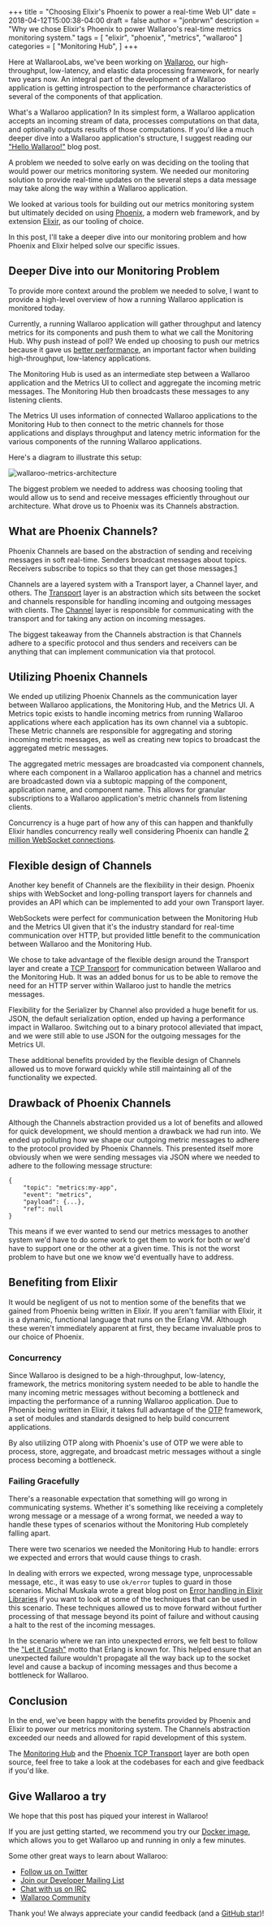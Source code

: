 +++
title = "Choosing Elixir's Phoenix to power a real-time Web UI"
date = 2018-04-12T15:00:38-04:00
draft = false
author = "jonbrwn"
description = "Why we chose Elixir's Phoenix to power Wallaroo's real-time metrics monitoring system."
tags = [
    "elixir",
    "phoenix",
    "metrics",
    "wallaroo"
]
categories = [
    "Monitoring Hub",
]
+++

Here at WallarooLabs, we've been working on [Wallaroo](https://github.com/wallaroolabs/wallaroo), our high-throughput, low-latency, and elastic data processing framework, for nearly two years now. An integral part of the development of a Wallaroo application is getting introspection to the performance characteristics of several of the components of that application.

What's a Wallaroo application? In its simplest form, a Wallaroo application accepts an incoming stream of data, processes computations on that data, and optionally outputs results of those computations. If you'd like a much deeper dive into a Wallaroo application's structure, I suggest reading our ["Hello Wallaroo!"](https://blog.wallaroolabs.com/2017/03/hello-wallaroo/) blog post.

A problem we needed to solve early on was deciding on the tooling that would power our metrics monitoring system. We needed our monitoring solution to provide real-time updates on the several steps a data message may take along the way within a Wallaroo application.

We looked at various tools for building out our metrics monitoring system but ultimately decided on using [Phoenix](http://phoenixframework.org/), a modern web framework, and by extension [Elixir](https://elixir-lang.org/), as our tooling of choice.

In this post, I'll take a deeper dive into our monitoring problem and how Phoenix and Elixir helped solve our specific issues.

## Deeper Dive into our Monitoring Problem

To provide more context around the problem we needed to solve, I want to provide a high-level overview of how a running Wallaroo application is monitored today.

Currently, a running Wallaroo application will gather throughput and latency metrics for its components and push them to what we call the Monitoring Hub. Why push instead of poll? We ended up choosing to push our metrics because it gave us [better performance](https://blog.wallaroolabs.com/2018/02/building-low-overhead-metrics-collection-for-high-performance-systems/#push-vs-poll), an important factor when building high-throughput, low-latency applications.

The Monitoring Hub is used as an intermediate step between a Wallaroo application and the Metrics UI to collect and aggregate the incoming metric messages. The Monitoring Hub then broadcasts these messages to any listening clients.

The Metrics UI uses information of connected Wallaroo applications to the Monitoring Hub to then connect to the metric channels for those applications and displays throughput and latency metric information for the various components of the running Wallaroo applications.

Here's a diagram to illustrate this setup:

![wallaroo-metrics-architecture](/images/post/choosing-phoenix-web-ui/wallaroo-metrics-architecture.png)

The biggest problem we needed to address was choosing tooling that would allow us to send and receive messages efficiently throughout our architecture. What drove us to Phoenix was its Channels abstraction.

## What are Phoenix Channels?

Phoenix Channels are based on the abstraction of sending and receiving messages in soft real-time. Senders broadcast messages about topics. Receivers subscribe to topics so that they can get those messages.[1](https://hexdocs.pm/phoenix/channels.html)

Channels are a layered system with a Transport layer, a Channel layer, and others. The [Transport](https://hexdocs.pm/phoenix/Phoenix.Socket.Transport.html) layer is an abstraction which sits between the socket and channels responsible for handling incoming and outgoing messages with clients. The [Channel](https://hexdocs.pm/phoenix/Phoenix.Channel.html) layer is responsible for communicating with the transport and for taking any action on incoming messages.

The biggest takeaway from the Channels abstraction is that Channels adhere to a specific protocol and thus senders and receivers can be anything that can implement communication via that protocol.


## Utilizing Phoenix Channels

We ended up utilizing Phoenix Channels as the communication layer between Wallaroo applications, the Monitoring Hub, and the Metrics UI. A Metrics topic exists to handle incoming metrics from running Wallaroo applications where each application has its own channel via a subtopic. These Metric channels are responsible for aggregating and storing incoming metric messages, as well as creating new topics to broadcast the aggregated metric messages.

The aggregated metric messages are broadcasted via component channels, where each component in a Wallaroo application has a channel and metrics are broadcasted down via a subtopic mapping of the component, application name, and component name. This allows for granular subscriptions to a Wallaroo application's metric channels from listening clients.

Concurrency is a huge part of how any of this can happen and thankfully Elixir handles concurrency really well considering Phoenix can handle [2 million WebSocket connections](http://phoenixframework.org/blog/the-road-to-2-million-websocket-connections).

## Flexible design of Channels

Another key benefit of Channels are the flexibility in their design. Phoenix ships with WebSocket and long-polling transport layers for channels and provides an API which can be implemented to add your own Transport layer.

WebSockets were perfect for communication between the Monitoring Hub and the Metrics UI given that it's the industry standard for real-time communication over HTTP, but provided little benefit to the communication between Wallaroo and the Monitoring Hub.

We chose to take advantage of the flexible design around the Transport layer and create a [TCP Transport](https://github.com/WallarooLabs/phoenix_tcp) for communication between Wallaroo and the Monitoring Hub. It was an added bonus for us to be able to remove the need for an HTTP server within Wallaroo just to handle the metrics messages.

Flexibility for the Serializer by Channel also provided a huge benefit for us. JSON, the default serialization option, ended up having a performance impact in Wallaroo. Switching out to a binary protocol alleviated that impact, and we were still able to use JSON for the outgoing messages for the Metrics UI.

These additional benefits provided by the flexible design of Channels allowed us to move forward quickly while still maintaining all of the functionality we expected.

## Drawback of Phoenix Channels

Although the Channels abstraction provided us a lot of benefits and allowed for quick development, we should mention a drawback we had run into. We ended up polluting how we shape our outgoing metric messages to adhere to the protocol provided by Phoenix Channels. This presented itself more obviously when we were sending messages via JSON where we needed to adhere to the following message structure:

```
{
    "topic": "metrics:my-app",
    "event": "metrics",
    "payload": {...},
    "ref": null
}
```

This means if we ever wanted to send our metrics messages to another system we'd have to do some work to get them to work for both or we'd have to support one or the other at a given time.
This is not the worst problem to have but one we know we'd eventually have to address.

## Benefiting from Elixir

It would be negligent of us not to mention some of the benefits that we gained from Phoenix being written in Elixir. If you aren't familiar with Elixir, it is a dynamic, functional language that runs on the Erlang VM. Although these weren't immediately apparent at first, they became invaluable pros to our choice of Phoenix.

### Concurrency

Since Wallaroo is designed to be a high-throughput, low-latency, framework, the metrics monitoring system needed to be able to handle the many incoming metric messages without becoming a bottleneck and impacting the performance of a running Wallaroo application. Due to Phoenix being written in Elixir, it takes full advantage of the [OTP](http://learnyousomeerlang.com/what-is-otp) framework, a set of modules and standards designed to help build concurrent applications.

By also utilizing OTP along with Phoenix's use of OTP we were able to process, store, aggregate, and broadcast metric messages without a single process becoming a bottleneck.

### Failing Gracefully

There's a reasonable expectation that something will go wrong in communicating systems. Whether it's something like receiving a completely wrong message or a message of a wrong format, we needed a way to handle these types of scenarios without the Monitoring Hub completely falling apart.

There were two scenarios we needed the Monitoring Hub to handle: errors we expected and errors that would cause things to crash.

In dealing with errors we expected, wrong message type, unprocessable message, etc., it was easy to use `ok/error` tuples to guard in those scenarios. Michal Muskala wrote a great blog post on [Error handling in Elixir Libraries](http://michal.muskala.eu/2017/02/10/error-handling-in-elixir-libraries.html) if you want to look at some of the techniques that can be used in this scenario. These techniques allowed us to move forward without further processing of that message beyond its point of failure and without causing a halt to the rest of the incoming messages.

In the scenario where we ran into unexpected errors, we felt best to follow the ["Let it Crash"](http://verraes.net/2014/12/erlang-let-it-crash/) motto that Erlang is known for. This helped ensure that an unexpected failure wouldn't propagate all the way back up to the socket level and cause a backup of incoming messages and thus become a bottleneck for Wallaroo.

## Conclusion

In the end, we've been happy with the benefits provided by Phoenix and Elixir to power our metrics monitoring system. The Channels abstraction exceeded our needs and allowed for rapid development of this system.

The [Monitoring Hub](https://github.com/WallarooLabs/wallaroo/tree/master/monitoring_hub) and the [Phoenix TCP Transport](https://github.com/WallarooLabs/phoenix_tcp) layer are both open source, feel free to take a look at the codebases for each and give feedback if you'd like.

## Give Wallaroo a try

We hope that this post has piqued your interest in Wallaroo!

If you are just getting started, we recommend you try our [Docker image](https://docs.wallaroolabs.com/book/getting-started/docker-setup.html), which allows you to get Wallaroo up and running in only a few minutes.

Some other great ways to learn about Wallaroo:

* [Follow us on Twitter](https://twitter.com/wallaroolabs)
* [Join our Developer Mailing List](https://groups.io/g/wallaroo)
* [Chat with us on IRC](https://webchat.freenode.net/?channels=#wallaroo)
* [Wallaroo Community](https://www.wallaroolabs.com/community)

Thank you! We always appreciate your candid feedback (and a [GitHub star](https://github.com/WallarooLabs/wallaroo))!


